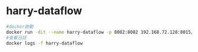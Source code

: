 # harry-dataflow

```sh
#docker啟動
docker run -dit --name harry-dataflow -p 8082:8082 192.168.72.128:8015/library/harry-dataflow:0.0.1-SNAPSHOT
#查看日誌
docker logs -f harry-dataflow
```
